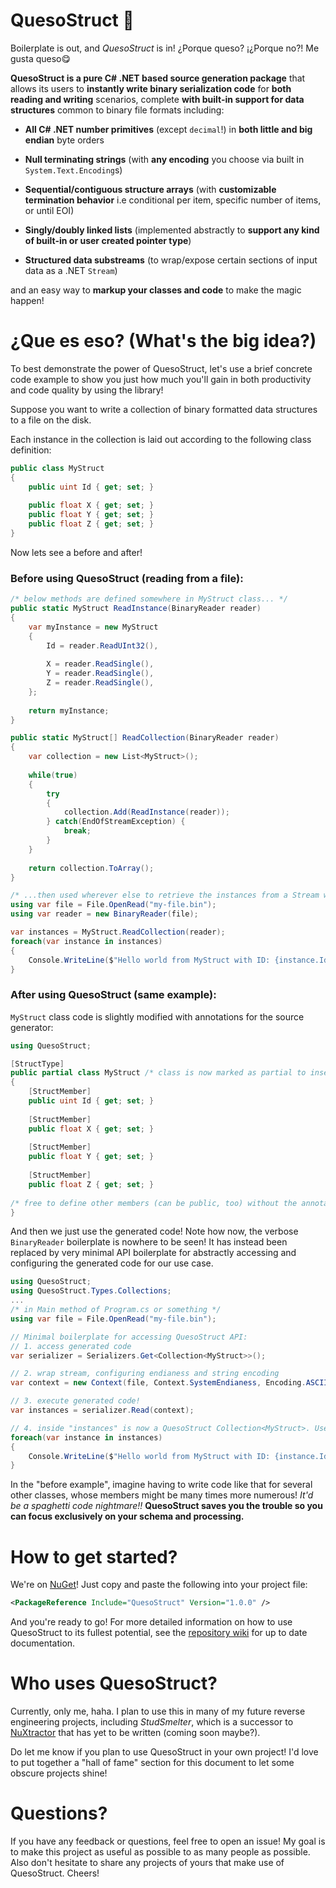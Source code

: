 # QuesoStruct 🧀

Boilerplate is out, and *QuesoStruct* is in! ¿Porque queso? ¡¿Porque no?! Me gusta queso😋 

**QuesoStruct is a pure C# .NET based source generation package** that allows its users to **instantly write binary serialization code** for **both reading and writing** scenarios, complete **with built-in support for data structures** common to binary file formats including:

* **All C# .NET number primitives** (except `decimal`!) in **both little and big endian** byte orders
* **Null terminating strings** (with **any encoding** you choose via built in `System.Text.Encoding`s)

* **Sequential/contiguous structure arrays** (with **customizable termination behavior** i.e conditional per item, specific number of items, or until EOI)
* **Singly/doubly linked lists** (implemented abstractly to **support any kind of built-in or user created pointer type**)
* **Structured data substreams** (to wrap/expose certain sections of input data as a .NET `Stream`)

and an easy way to **markup your classes and code** to make the magic happen!

# ¿Que es eso? (What's the big idea?)

To best demonstrate the power of QuesoStruct, let's use a brief concrete code example to show you just how much you'll gain in both productivity and code quality by using the library! 

Suppose you want to write a collection of binary formatted data structures to a file on the disk. 

Each instance in the collection is laid out according to the following class definition:

```csharp
public class MyStruct 
{ 
    public uint Id { get; set; }
    
    public float X { get; set; }
    public float Y { get; set; }
    public float Z { get; set; }
}
```

Now lets see a before and after!

### Before using QuesoStruct (reading from a file): 

```csharp
/* below methods are defined somewhere in MyStruct class... */
public static MyStruct ReadInstance(BinaryReader reader) 
{
    var myInstance = new MyStruct
    {
        Id = reader.ReadUInt32(),
        
        X = reader.ReadSingle(),
        Y = reader.ReadSingle(),
        Z = reader.ReadSingle(),
    };
    
    return myInstance;
}

public static MyStruct[] ReadCollection(BinaryReader reader)
{
    var collection = new List<MyStruct>();
    
    while(true) 
    { 
    	try
	    {
            collection.Add(ReadInstance(reader));
    	} catch(EndOfStreamException) {
            break;
        }
    }
    
    return collection.ToArray();
}

/* ...then used wherever else to retrieve the instances from a Stream wrapped in a BinaryReader. */
using var file = File.OpenRead("my-file.bin");
using var reader = new BinaryReader(file);

var instances = MyStruct.ReadCollection(reader);
foreach(var instance in instances)
{
    Console.WriteLine($"Hello world from MyStruct with ID: {instance.Id}!");
}
```

### After using QuesoStruct (same example): 

`MyStruct` class code is slightly modified with annotations for the source generator:

```csharp
using QuesoStruct;

[StructType]
public partial class MyStruct /* class is now marked as partial to insert QuesoStruct goodies! */
{ 
    [StructMember]
    public uint Id { get; set; }
    
    [StructMember]
    public float X { get; set; }
    
    [StructMember]
    public float Y { get; set; }
    
    [StructMember]
    public float Z { get; set; }
    
/* free to define other members (can be public, too) without the annotation so that they are not read or written. */
}
```

And then we just use the generated code! Note how now, the verbose `BinaryReader` boilerplate is nowhere to be seen! It has instead been replaced by very minimal API boilerplate for abstractly accessing and configuring the generated code for our use case.

```csharp
using QuesoStruct;
using QuesoStruct.Types.Collections;
...
/* in Main method of Program.cs or something */
using var file = File.OpenRead("my-file.bin");

// Minimal boilerplate for accessing QuesoStruct API:
// 1. access generated code
var serializer = Serializers.Get<Collection<MyStruct>>();

// 2. wrap stream, configuring endianess and string encoding
var context = new Context(file, Context.SystemEndianess, Encoding.ASCII);

// 3. execute generated code!
var instances = serializer.Read(context);

// 4. inside "instances" is now a QuesoStruct Collection<MyStruct>. Use it like a IList<MyStruct>!!!
foreach(var instance in instances)
{
    Console.WriteLine($"Hello world from MyStruct with ID: {instance.Id}!");
}
```

In the "before example", imagine having to write code like that for several other classes, whose members might be many times more numerous! *It'd be a spaghetti code nightmare!!* **QuesoStruct saves you the trouble so you can focus exclusively on your schema and processing.**

# How to get started?

We're on [NuGet](https://www.nuget.org/packages/QuesoStruct/1.0.0)! Just copy and paste the following into your project file:

```xml
<PackageReference Include="QuesoStruct" Version="1.0.0" />
```

And you're ready to go! For more detailed information on how to use QuesoStruct to its fullest potential, see the [repository wiki](wiki) for up to date documentation.

# Who uses QuesoStruct?

Currently, only me, haha.  I plan to use this in many of my future reverse engineering projects, including *StudSmelter*, which is a successor to [NuXtractor](https://github.com/yodadude2003/NuXtractor) that has yet to be written (coming soon maybe?).  

Do let me know if you plan to use QuesoStruct in your own project! I'd love to put together a "hall of fame" section for this document to let some obscure projects shine!

# Questions?

If you have any feedback or questions, feel free to open an issue! My goal is to make this project as useful as possible to as many people as possible.  Also don't hesitate to share any projects of yours that make use of QuesoStruct.  Cheers!

